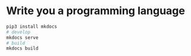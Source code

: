 # Write you a programming language

```sh
pip3 install mkdocs
# develop
mkdocs serve
# build
mkdocs build
```